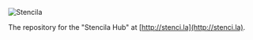 ![Stencila](http://static.stenci.la/img/logo-name-400x88.png)

The repository for the "Stencila Hub" at [http://stenci.la](http://stenci.la).
